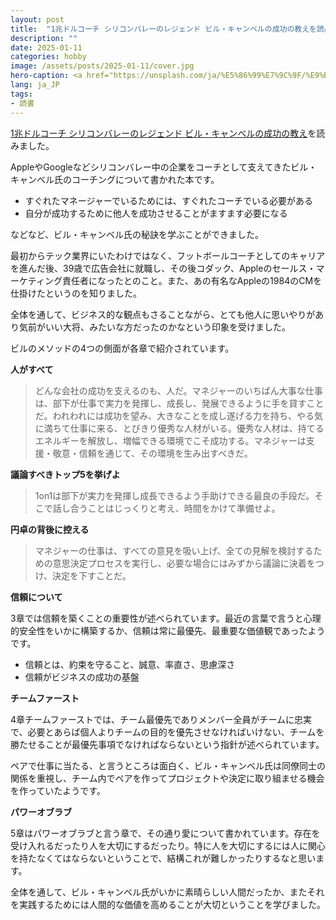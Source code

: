 ```yaml
---
layout: post
title:  "1兆ドルコーチ シリコンバレーのレジェンド ビル・キャンベルの成功の教えを読みました"
description: ""
date: 2025-01-11
categories: hobby
image: /assets/posts/2025-01-11/cover.jpg
hero-caption: <a href="https://unsplash.com/ja/%E5%86%99%E7%9C%9F/%E9%BB%92%E3%81%A8%E8%8C%B6%E8%89%B2%E3%81%AE%E5%B8%82%E6%9D%BE%E6%A8%A1%E6%A7%98%E3%81%AE%E3%83%86%E3%82%AD%E3%82%B9%E3%82%BF%E3%82%A4%E3%83%AB-GoXNygZlftg?utm_content=creditCopyText&utm_medium=referral&utm_source=unsplash">Unsplash</a>の<a href="https://unsplash.com/ja/@jannerboy62?utm_content=creditCopyText&utm_medium=referral&utm_source=unsplash">Nick Fewings</a>が撮影した写真
lang: ja_JP
tags:
- 読書
---
```


[1兆ドルコーチ シリコンバレーのレジェンド ビル・キャンベルの成功の教え](https://amzn.asia/d/5cUcn8x)を読みました。

AppleやGoogleなどシリコンバレー中の企業をコーチとして支えてきたビル・キャンベル氏のコーチングについて書かれた本です。

- すぐれたマネージャーでいるためには、すぐれたコーチでいる必要がある
- 自分が成功するために他人を成功させることがますます必要になる

などなど、ビル・キャンベル氏の秘訣を学ぶことができました。

最初からテック業界にいたわけではなく、フットボールコーチとしてのキャリアを進んだ後、39歳で広告会社に就職し、その後コダック、Appleのセールス・マーケティング責任者になったとのこと。また、あの有名なAppleの1984のCMを仕掛けたというのを知りました。

全体を通して、ビジネス的な観点もさることながら、とても他人に思いやりがあり気前がいい大将、みたいな方だったのかなという印象を受けました。

ビルのメソッドの4つの側面が各章で紹介されています。

**人がすべて**

> どんな会社の成功を支えるのも、人だ。マネジャーのいちばん大事な仕事は、部下が仕事で実力を発揮し、成長し、発展できるように手を貸すことだ。われわれには成功を望み、大きなことを成し遂げる力を持ち、やる気に満ちて仕事に来る、とびきり優秀な人材がいる。優秀な人材は、持てるエネルギーを解放し、増幅できる環境でこそ成功する。マネジャーは支援・敬意・信頼を通じて、その環境を生み出すべきだ。

**議論すべきトップ5を挙げよ**

> 1on1は部下が実力を発揮し成長できるよう手助けできる最良の手段だ。そこで話し合うことはじっくりと考え、時間をかけて準備せよ。

**円卓の背後に控える**

> マネジャーの仕事は、すべての意見を吸い上げ、全ての見解を検討するための意思決定プロセスを実行し、必要な場合にはみずから議論に決着をつけ、決定を下すことだ。

**信頼について**

3章では信頼を築くことの重要性が述べられています。最近の言葉で言うと心理的安全性をいかに構築するか、信頼は常に最優先、最重要な価値観であったようです。

- 信頼とは、約束を守ること、誠意、率直さ、思慮深さ
- 信頼がビジネスの成功の基盤

**チームファースト**

4章チームファーストでは、チーム最優先でありメンバー全員がチームに忠実で、必要とあらば個人よりチームの目的を優先させなければいけない、チームを勝たせることが最優先事項でなければならないという指針が述べられています。

ペアで仕事に当たる、と言うところは面白く、ビル・キャンベル氏は同僚同士の関係を重視し、チーム内でペアを作ってプロジェクトや決定に取り組ませる機会を作っていたようです。

**パワーオブラブ**

5章はパワーオブラブと言う章で、その通り愛について書かれています。存在を受け入れるだったり人を大切にするだったり。特に人を大切にするには人に関心を持たなくてはならないということで、結構これが難しかったりするなと思います。

全体を通して、ビル・キャンベル氏がいかに素晴らしい人間だったか、またそれを実践するためには人間的な価値を高めることが大切ということを学びました。